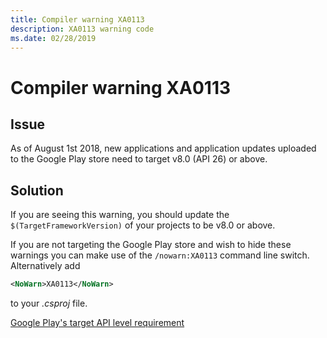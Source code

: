 ```yaml
---
title: Compiler warning XA0113
description: XA0113 warning code
ms.date: 02/28/2019
---
```

# Compiler warning XA0113

## Issue

As of August 1st 2018, new applications and application updates uploaded
to the Google Play store need to target v8.0 (API 26) or above.

## Solution

If you are seeing this warning, you should update the
`$(TargetFrameworkVersion)` of your projects to be v8.0 or above.

If you are not targeting the Google Play store and wish to hide these
warnings you can make use of the `/nowarn:XA0113` command line switch.
Alternatively add

```xml
<NoWarn>XA0113</NoWarn>
```

to your *.csproj* file.

[Google Play's target API level requirement](https://developer.android.com/distribute/best-practices/develop/target-sdk)
